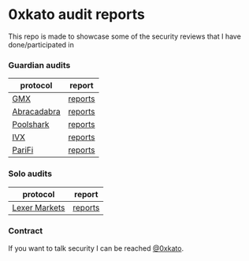 # 0xkato audit reports

This repo is made to showcase some of the security reviews that I have done/participated in

### Guardian audits

| protocol | report |
| ---- |  ---------|
| [GMX](https://gmx.io/#/) | [reports](Guardian/GMX)
| [Abracadabra](https://abracadabra.money/) | [reports](https://github.com/0xkato/Portfolio/blob/main/Guardian/11-14-2023_Abracadabra_GMXV2.pdf)
| [Poolshark](https://www.poolshark.fi/) | [reports](Guardian/Poolshark)
| [IVX](https://www.ivx.fi/) | [reports](https://github.com/0xkato/Portfolio/blob/main/Guardian/09-13-2023-IVX.pdf)
| [PariFi](https://parifi.org/) | [reports](https://github.com/0xkato/Portfolio/blob/main/Guardian/09-03-2023-PariFi.pdf)

### Solo audits

| protocol | report |
| ---- | --------- |
| [Lexer Markets](https://www.lexer.markets/) | [reports](https://github.com/0xkato/Portfolio/blob/main/Solo/Security_Review_Lexer_Markets_Final_Report.pdf)


### Contract

If you want to talk security I can be reached [@0xkato](http://twitter.com/0xkato).
